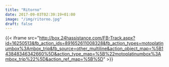 ```yaml
---
title: "Ritorno"
date: 2017-09-03T02:39:19+01:00
image: "/img/ritorno.jpg"
draft: false
---
```


{{< iframe src="http://box.24hassistance.com/FB-Track.aspx?id=16250513&fb_action_ids=891652611008328&fb_action_types=motoplatinumbox%3Ambox_trip&fb_source=other_multiline&action_object_map=%5B143848346342660%5D&action_type_map=%5B%22motoplatinumbox%3Ambox_trip%22%5D&action_ref_map=%5B%5D" >}}